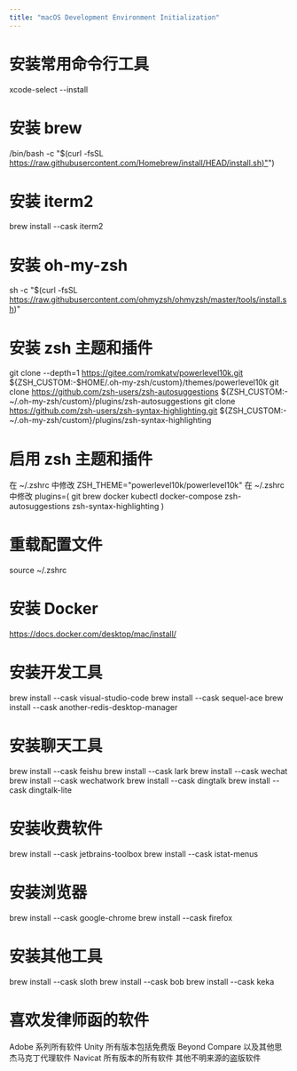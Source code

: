 ```yaml
---
title: "macOS Development Environment Initialization"
---
```



# 安装常用命令行工具

xcode-select --install

# 安装 brew

/bin/bash -c "$(curl -fsSL [https://raw.githubusercontent.com/Homebrew/install/HEAD/install.sh)"](https://raw.githubusercontent.com/Homebrew/install/HEAD/install.sh)")

# 安装 iterm2

brew install --cask iterm2

# 安装 oh-my-zsh

sh -c "$(curl -fsSL https://raw.githubusercontent.com/ohmyzsh/ohmyzsh/master/tools/install.sh)"

# 安装 zsh 主题和插件

git clone --depth=1 <https://gitee.com/romkatv/powerlevel10k.git> ${ZSH\_CUSTOM:-$HOME/.oh-my-zsh/custom}/themes/powerlevel10k
git clone <https://github.com/zsh-users/zsh-autosuggestions> ${ZSH_CUSTOM:-~/.oh-my-zsh/custom}/plugins/zsh-autosuggestions
git clone <https://github.com/zsh-users/zsh-syntax-highlighting.git> ${ZSH_CUSTOM:-~/.oh-my-zsh/custom}/plugins/zsh-syntax-highlighting

# 启用 zsh 主题和插件

在 ~/.zshrc 中修改 ZSH_THEME="powerlevel10k/powerlevel10k"
在 ~/.zshrc 中修改 plugins=(
git
brew
docker
kubectl
docker-compose
zsh-autosuggestions
zsh-syntax-highlighting
)

# 重载配置文件

source ~/.zshrc

# 安装 Docker

<https://docs.docker.com/desktop/mac/install/>

# 安装开发工具

brew install --cask visual-studio-code
brew install --cask sequel-ace
brew install --cask another-redis-desktop-manager

# 安装聊天工具

brew install --cask feishu
brew install --cask lark
brew install --cask wechat
brew install --cask wechatwork
brew install --cask dingtalk
brew install --cask dingtalk-lite

# 安装收费软件

brew install --cask jetbrains-toolbox
brew install --cask istat-menus

# 安装浏览器

brew install --cask google-chrome
brew install --cask firefox

# 安装其他工具

brew install --cask sloth
brew install --cask bob
brew install --cask keka

# 喜欢发律师函的软件

Adobe 系列所有软件
Unity 所有版本包括免费版
Beyond Compare 以及其他思杰马克丁代理软件
Navicat 所有版本的所有软件
其他不明来源的盗版软件
